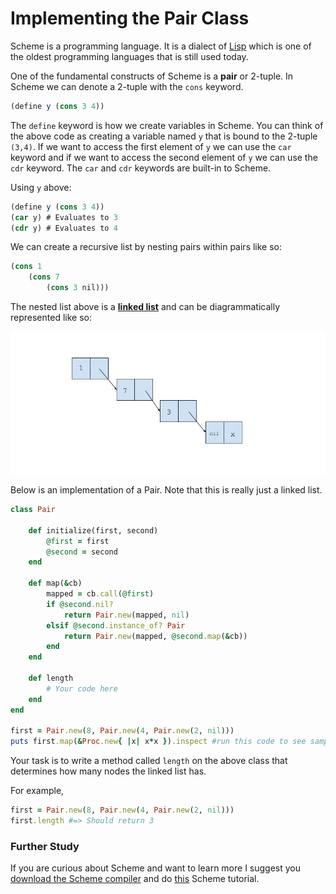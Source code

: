 # Implementing the Pair Class 

Scheme is a programming language. It is a dialect of [Lisp](https://en.wikipedia.org/wiki/Lisp_(programming_language)) which is one of the oldest programming languages that is still used today. 

One of the fundamental constructs of Scheme is a **pair** or 2-tuple. In Scheme we can denote a 2-tuple with the `cons` keyword.

```scheme
(define y (cons 3 4))
```

The `define` keyword is how we create variables in Scheme. You can think of the above code as creating a variable named `y` that is bound to the 2-tuple `(3,4)`. If we want to access the first element of `y` we can use the `car` keyword and if we want to access the second element of `y` we can use the `cdr` keyword. The `car` and `cdr` keywords are built-in to Scheme.

Using `y` above:

```scheme 
(define y (cons 3 4))
(car y) # Evaluates to 3 
(cdr y) # Evaluates to 4
```

We can create a recursive list by nesting pairs within pairs like so: 

```scheme
(cons 1
    (cons 7
        (cons 3 nil)))
```

The nested list above is a [**linked list**](https://www.cs.cmu.edu/~adamchik/15-121/lectures/Linked%20Lists/linked%20lists.html) and can be diagrammatically represented like so:

![linked list](./images/linked_list.jpg)

Below is an implementation of a Pair. Note that this is really just a linked list.

```ruby
class Pair 

	def initialize(first, second)
		@first = first 
		@second = second
	end 

	def map(&cb)
		mapped = cb.call(@first)
		if @second.nil?
			return Pair.new(mapped, nil)
		elsif @second.instance_of? Pair 
			return Pair.new(mapped, @second.map(&cb))
		end
	end

	def length
		# Your code here
	end
end

first = Pair.new(8, Pair.new(4, Pair.new(2, nil)))
puts first.map(&Proc.new{ |x| x*x }).inspect #run this code to see sample output of map
```

Your task is to write a method called `length` on the above class that determines how many nodes the linked list has.

For example,

```ruby
first = Pair.new(8, Pair.new(4, Pair.new(2, nil)))
first.length #=> Should return 3 
```
### Further Study

If you are curious about Scheme and want to learn more I suggest you [download the Scheme compiler](https://stackoverflow.com/questions/12322434/how-to-install-mit-scheme-on-mac) and do [this](http://www.shido.info/lisp/idx_scm_e.html) Scheme tutorial. 

